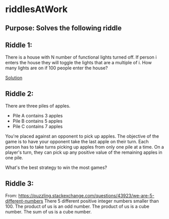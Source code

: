 # riddlesAtWork

## Purpose: Solves the following riddle

## Riddle 1:
There is a house with N number of functional lights turned off.
If person i enters the house they will toggle the lights that are a multiple of i.
How many lights are on if 100 people enter the house?


[Solution](https://github.com/LarryBattleWork/riddlesAtWork/blob/master/solutions/riddle_1)

## Riddle 2:
There are three piles of apples.
- Pile A contains 3 apples
- Pile B contains 5 apples
- Pile C contains 7 apples

You're placed against an opponent to pick up apples.
The objective of the game is to have your opponent take the last apple on their turn.
Each person has to take turns picking up apples from only one pile at a time.
On a player's turn, they can pick up any positive value of the remaining apples in one pile.

What's the best strategy to win the most games?

## Riddle 3:
From: https://puzzling.stackexchange.com/questions/43923/we-are-5-different-numbers
There 5 different positive integer numbers smaller than 100.
The product of us is an odd number.
The product of us is a cube number.
The sum of us is a cube number.
